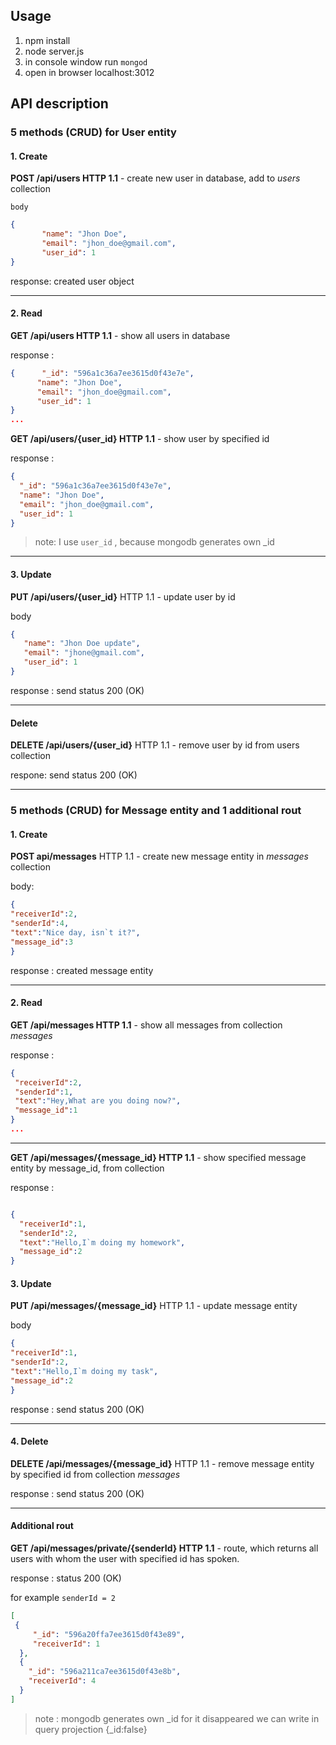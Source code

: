 ## Usage
 1. npm install
 2. node server.js
 3. in console window run `mongod` 
 3. open in browser localhost:3012
 
## API description


### 5 methods (CRUD) for User entity

#### 1. Create
**POST /api/users HTTP 1.1** -  create new user in database, add to *users* collection


`body`    
 ```json
 {
        "name": "Jhon Doe",
        "email": "jhon_doe@gmail.com",
        "user_id": 1
 }
```   
response: created user object
 
 ___
 
#### 2. Read 
**GET /api/users HTTP 1.1** - show all users in database

response :
  ```json
 {      "_id": "596a1c36a7ee3615d0f43e7e",
        "name": "Jhon Doe",
        "email": "jhon_doe@gmail.com",
        "user_id": 1
 }
 ...
```

**GET /api/users/{user_id} HTTP 1.1** - show  user by specified id 

response : 
  ```json
 { 
    "_id": "596a1c36a7ee3615d0f43e7e",
    "name": "Jhon Doe",
    "email": "jhon_doe@gmail.com",
    "user_id": 1
 }
```
>note: I use `user_id` , because mongodb generates own _id 

___

#### 3. Update 
**PUT /api/users/{user_id}** HTTP 1.1 - update user by id 

body 
```json
{
   "name": "Jhon Doe update",
   "email": "jhone@gmail.com",
   "user_id": 1
}
```
response : send status 200 (OK) 

___

#### Delete 
**DELETE /api/users/{user_id}** HTTP 1.1 - remove user by id from users collection

respone: send status 200 (OK)

___

 ### 5 methods (CRUD) for Message entity and 1 additional rout
 
 #### 1. Create 
 **POST api/messages** HTTP 1.1 - create new message entity in *messages* collection
 
 body:
 ```json
{
"receiverId":2,
"senderId":4,
"text":"Nice day, isn`t it?",
"message_id":3
}
```

response : created message entity
 
 ___
 
 #### 2. Read 
 **GET /api/messages HTTP 1.1** - show all messages from  collection *messages*
 
 response :
   ```json
{
    "receiverId":2,
    "senderId":1,
    "text":"Hey,What are you doing now?",
    "message_id":1
}
  ...
  ```
  
  ___

**GET /api/messages/{message_id} HTTP 1.1** - show specified message entity by message_id, from collection

response :
```json

{
  "receiverId":1,
  "senderId":2,
  "text":"Hello,I`m doing my homework",
  "message_id":2
}
```
#### 3. Update
**PUT /api/messages/{message_id}**  HTTP 1.1  - update message entity 

body 
```json
{
"receiverId":1,
"senderId":2,
"text":"Hello,I`m doing my task",
"message_id":2
}
```
response : send status 200 (OK)

___

#### 4. Delete 
**DELETE /api/messages/{message_id}**  HTTP 1.1 - remove message entity by specified id from collection *messages*

response : send status 200 (OK)

___

#### Additional rout
**GET /api/messages/private/{senderId} HTTP 1.1** - route, which returns all users with whom the user with specified id has spoken.

response : status 200 (OK)

for example `senderId = 2`

```json
[
 {
     "_id": "596a20ffa7ee3615d0f43e89",
     "receiverId": 1
  },
  {
    "_id": "596a211ca7ee3615d0f43e8b",
    "receiverId": 4
  }
]
```

>note :  mongodb generates own _id for it disappeared we can write in query projection {_id:false} 